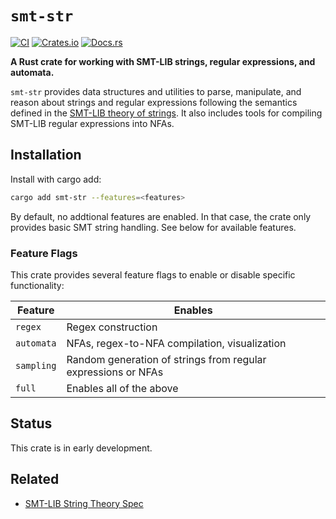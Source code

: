 # `smt-str`

[![CI](https://github.com/lotzk/smt-str/actions/workflows/build.yml/badge.svg)](https://github.com/lotzk/smt-str/actions/workflows/build.yml)
[![Crates.io](https://img.shields.io/crates/v/smt-str)](https://crates.io/crates/smt-str)
[![Docs.rs](https://docs.rs/smt-str/badge.svg)](https://docs.rs/smt-str)

**A Rust crate for working with SMT-LIB strings, regular expressions, and automata.**

`smt-str` provides data structures and utilities to parse, manipulate, and reason about strings and regular expressions following the semantics defined in the [SMT-LIB theory of strings](https://smtlib.cs.uiowa.edu/theories-UnicodeStrings.shtml). It also includes tools for compiling SMT-LIB regular expressions into NFAs.

## Installation

Install with cargo add:

```bash
cargo add smt-str --features=<features>
```

By default, no addtional features are enabled.
In that case, the crate only provides basic SMT string handling.
See below for available features.

### Feature Flags

This crate provides several feature flags to enable or disable specific functionality:

Feature | Enables
--- | ---
`regex`     | Regex construction
`automata`  | NFAs, regex-to-NFA compilation, visualization
`sampling`  | Random generation of strings from regular expressions or NFAs
`full`      | Enables all of the above

## Status

This crate is in early development.

## Related

- [SMT-LIB String Theory Spec](https://smtlib.cs.uiowa.edu/theories-UnicodeStrings.shtml)
